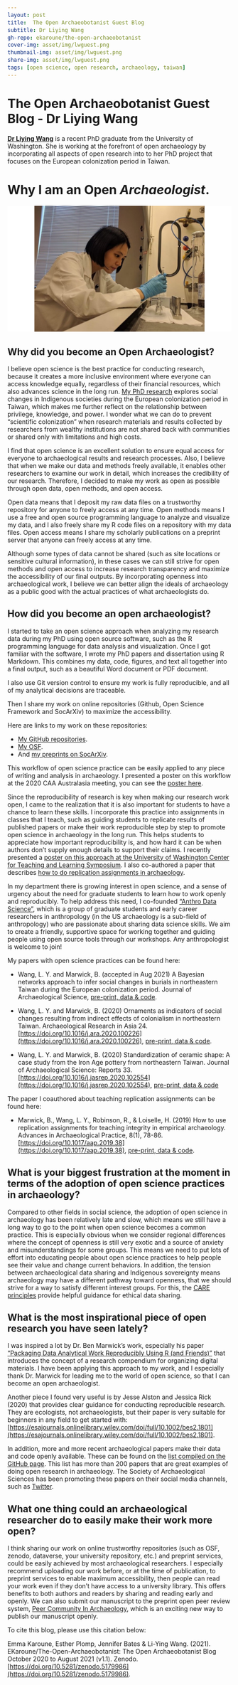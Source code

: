 ```yaml
---
layout: post
title:  The Open Archaeobotanist Guest Blog
subtitle: Dr Liying Wang 
gh-repo: ekaroune/the-open-archaeobotanist
cover-img: asset/img/lwguest.png
thumbnail-img: asset/img/lwguest.png
share-img: asset/img/lwguest.png
tags: [open science, open research, archaeology, taiwan]
---
```


# The Open Archaeobotanist Guest Blog - Dr Liying Wang

**[Dr Liying Wang](https://osf.io/75evz/)** is a recent PhD graduate from the University of Washington. 
She is working at the forefront of open archaeology by incorporating all aspects of open research into to her PhD project that focuses on the European colonization period in Taiwan. 

# Why I am an Open _Archaeologist_. 

![Dr Liying Wang picture](../asset/img/lwpic.png)

## Why did you become an Open Archaeologist?

I believe open science is the best practice for conducting research, because it creates a more inclusive environment where everyone can access knowledge equally, regardless of their financial resources, which also advances science in the long run. 
[My PhD research](https://osf.io/75evz/) explores social changes in Indigenous societies during the European colonization period in Taiwan, which makes me further reflect on the relationship between privilege, knowledge, and power. 
I wonder what we can do to prevent “scientific colonization” when research materials and results collected by researchers from wealthy institutions are not shared back with communities or shared only with limitations and high costs. 

I find that open science is an excellent solution to ensure equal access for everyone to archaeological results and research processes. 
Also, I believe that when we make our data and methods freely available, it enables other researchers to examine our work in detail, which increases the credibility of our research. 
Therefore, I decided to make my work as open as possible through open data, open methods, and open access. 

Open data means that I deposit my raw data files on a trustworthy repository for anyone to freely access at any time. Open methods means I use a free and open source programming language to analyze and visualize my data, and I also freely share my R code files on a repository with my data files. 
Open access means I share my scholarly publications on a preprint server that anyone can freely access at any time. 

Although some types of data cannot be shared (such as site locations or sensitive cultural information), in these cases we can still strive for open methods and open access to increase research transparency and maximize the accessibility of our final outputs. 
By incorporating openness into archaeological work, I believe we can better align the ideals of archaeology as a public good with the actual practices of what archaeologists do. 

## How did you become an open archaeologist?

I started to take an open science approach when analyzing my research data during my PhD using open source software, such as the R programming language for data analysis and visualization. 
Once I got familiar with the software, I wrote my PhD papers and dissertation using R Markdown. 
This combines my data, code, figures, and text all together into a final output, such as a beautiful Word document or PDF document. 

I also use Git version control to ensure my work is fully reproducible, and all of my analytical decisions are traceable. 

Then I share my work on online repositories (Github, Open Science Framework and SocArXiv) to maximize the accessibility.  

Here are links to my work on these repositories:
* [My GitHub repositories](https://github.com/LiYingWang?tab=repositories). 
* [My OSF](https://osf.io/d3yz2/). 
* And [my preprints on SocArXiv](https://osf.io/preprints/socarxiv/3vfea/).

This workflow of open science practice can be easily applied to any piece of writing and analysis in archaeology. I presented a poster on this workflow at the 2020 CAA Australasia meeting, you can see the [poster here](https://osf.io/vp7qh/).

Since the reproducibility of research is key when making our research work open, I came to the realization that it is also important for students to have a chance to learn these skills. 
I incorporate this practice into assignments in classes that I teach, such as guiding students to replicate results of published papers or make their work reproducible step by step to promote open science in archaeology in the long run. 
This helps students to appreciate how important reproducibility is, and how hard it can be when authors don’t supply enough details to support their claims. 
I recently presented a [poster on this approach at the University of Washington Center for Teaching and Learning Symposium](https://osf.io/emhf8/). 
I also co-authored a paper that describes [how to do replication assignments in archaeology](https://doi.org/10.1017/aap.2019.38). 

In my department there is growing interest in open science, and a sense of urgency about the need for graduate students to learn how to work openly and reproducibly. 
To help address this need, I co-founded [“Anthro Data Science”](https://anthro-data-science.github.io/), which is a group of graduate students and early career researchers in anthropology (in the US archaeology is a sub-field of anthropology) who are passionate about sharing data science skills. 
We aim to create a friendly, supportive space for working together and guiding people using open source tools through our workshops. Any anthropologist is welcome to join!

My papers with open science practices can be found here: 

* Wang, L. Y. and Marwick, B. (accepted in Aug 2021) A Bayesian networks approach to infer social changes in burials in northeastern Taiwan during the European colonization period. Journal of Archaeological Science, [pre-print, data & code](https://osf.io/preprints/socarxiv/3vfea).

* Wang, L. Y. and Marwick, B. (2020) Ornaments as indicators of social changes resulting from indirect effects of colonialism in northeastern Taiwan. Archaeological Research in Asia 24. [https://doi.org/10.1016/j.ara.2020.100226](https://doi.org/10.1016/j.ara.2020.100226), [pre-print, data & code](https://doi.org/10.31235/osf.io/z9p5k).

* Wang, L. Y. and Marwick, B. (2020) Standardization of ceramic shape: A case study from the Iron Age pottery from northeastern Taiwan. Journal of Archaeological Science: Reports 33. [https://doi.org/10.1016/j.jasrep.2020.102554](https://doi.org/10.1016/j.jasrep.2020.102554), [pre-print, data & code](https://osf.io/preprints/socarxiv/q8hn9/)

The paper I coauthored about teaching replication assignments can be found here: 

* Marwick, B., Wang, L. Y., Robinson, R., & Loiselle, H. (2019) How to use replication assignments for teaching integrity in empirical archaeology. Advances in Archaeological Practice, 8(1), 78-86. [https://doi.org/10.1017/aap.2019.38](https://doi.org/10.1017/aap.2019.38), [pre-print, data & code](https://osf.io/preprints/socarxiv/tsxbv/).


## What is your biggest frustration at the moment in terms of the adoption of open science practices in archaeology?

Compared to other fields in social science, the adoption of open science in archaeology has been relatively late and slow, which means we still have a long way to go to the point when open science becomes a common practice. 
This is especially obvious when we consider regional differences where the concept of openness is still very exotic and a source of anxiety and misunderstandings for some groups. 
This means we need to put lots of effort into educating people about open science practices to help people see their value and change current behaviors. 
In addition, the tension between archaeological data sharing and Indigenous sovereignty means archaeology may have a different pathway toward openness, that we should strive for a way to satisfy different interest groups. 
For this, the [CARE principles](https://www.gida-global.org/care) provide helpful guidance for ethical data sharing.

## What is the most inspirational piece of open research you have seen lately?

I was inspired a lot by Dr. Ben Marwick’s work, especially his paper [“Packaging Data Analytical Work Reproducibly Using R (and Friends)”](https://doi.org/10.1080/00031305.2017.1375986) that introduces the concept of a research compendium for organizing digital materials. 
I have been applying this approach to my work, and I especially thank Dr. Marwick for leading me to the world of open science, so that I can become an open archaeologist. 

Another piece I found very useful is by Jesse Alston and Jessica Rick (2020) that provides clear guidance for conducting reproducible research. 
They are ecologists, not archaeologists, but their paper is very suitable for beginners in any field to get started with: [https://esajournals.onlinelibrary.wiley.com/doi/full/10.1002/bes2.1801](https://esajournals.onlinelibrary.wiley.com/doi/full/10.1002/bes2.1801).  

In addition, more and more recent archaeological papers make their data and code openly available. 
These can be found on the [list compiled on the GitHub page](https://github.com/benmarwick/ctv-archaeology). 
This list has more than 200 papers that are great examples of doing open research in archaeology. 
The Society of Archaeological Sciences has been promoting these papers on their social media channels, such as [Twitter](https://twitter.com/socarchsci). 

## What one thing could an archaeological researcher do to easily make their work more open?

I think sharing our work on online trustworthy repositories (such as OSF, zenodo, dataverse, your university repository, etc.) and preprint services, could be easily achieved by most archaeological researchers. 
I especially recommend uploading our work before, or at the time of publication, to preprint services to enable maximum accessibility, then people can read your work even if they don’t have access to a university library. 
This offers benefits to both authors and readers by sharing and reading early and openly. 
We can also submit our manuscript to the preprint open peer review system, [Peer Community In Archaeology](https://archaeo.peercommunityin.org/), which is an exciting new way to publish our manuscript openly. 

To cite this blog, please use this citation below:

Emma Karoune, Esther Plomp, Jennifer Bates & Li-Ying Wang. (2021). EKaroune/The-Open-Archaeobotanist: The Open Archaeobotanist Blog October 2020 to August 2021 (v1.1). Zenodo. [https://doi.org/10.5281/zenodo.5179986](https://doi.org/10.5281/zenodo.5179986).

